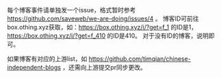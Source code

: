 每个博客事件请单独发一个issue，格式暂时参考 https://github.com/saveweb/we-are-doing/issues/4 。
博客ID可前往box.othing.xyz获取，如：https://box.othing.xyz/i/?get=f_1 的ID是1，https://box.othing.xyz/i/?get=f_410 的ID是410。
对于没有ID的博客，说明即可。

如果博客有对应的上游list，如 https://github.com/timqian/chinese-independent-blogs ，还需向上游提交pr同步更改。

